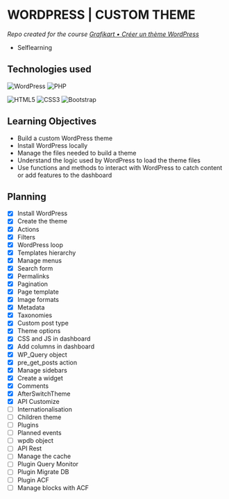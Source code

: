 # WORDPRESS | CUSTOM THEME

_Repo created for the course [Grafikart • Créer un thème WordPress](https://www.youtube.com/playlist?list=PLjwdMgw5TTLWF1VV9TFWrsUTvWjtGS7Qt)_

* Selflearning

## Technologies used

![WordPress](https://img.shields.io/badge/WordPress-%23117AC9.svg?style=for-the-badge&logo=WordPress&logoColor=white)
![PHP](https://img.shields.io/badge/php-%23777BB4.svg?style=for-the-badge&logo=php&logoColor=white)

![HTML5](https://img.shields.io/badge/html5-%23E34F26.svg?style=for-the-badge&logo=html5&logoColor=white)
![CSS3](https://img.shields.io/badge/css3-%231572B6.svg?style=for-the-badge&logo=css3&logoColor=white)
![Bootstrap](https://img.shields.io/badge/bootstrap-%23563D7C.svg?style=for-the-badge&logo=bootstrap&logoColor=white)

## Learning Objectives

* Build a custom WordPress theme 
* Install WordPress locally
* Manage the files needed to build a theme
* Understand the logic used by WordPress to load the theme files
* Use functions and methods to interact with WordPress to catch content or add features to the dashboard

## Planning

- [x] Install WordPress
- [x] Create the theme
- [x] Actions
- [x] Filters
- [x] WordPress loop
- [x] Templates hierarchy
- [x] Manage menus
- [x] Search form
- [x] Permalinks
- [x] Pagination
- [x] Page template
- [x] Image formats
- [x] Metadata
- [x] Taxonomies
- [x] Custom post type
- [x] Theme options
- [x] CSS and JS in dashboard
- [x] Add columns in dashboard
- [x] WP_Query object
- [x] pre_get_posts action
- [x] Manage sidebars
- [x] Create a widget
- [x] Comments
- [x] AfterSwitchTheme
- [x] API Customize
- [ ] Internationalisation
- [ ] Children theme
- [ ] Plugins
- [ ] Planned events
- [ ] wpdb object
- [ ] API Rest
- [ ] Manage the cache
- [ ] Plugin Query Monitor
- [ ] Plugin Migrate DB
- [ ] Plugin ACF
- [ ] Manage blocks with ACF
